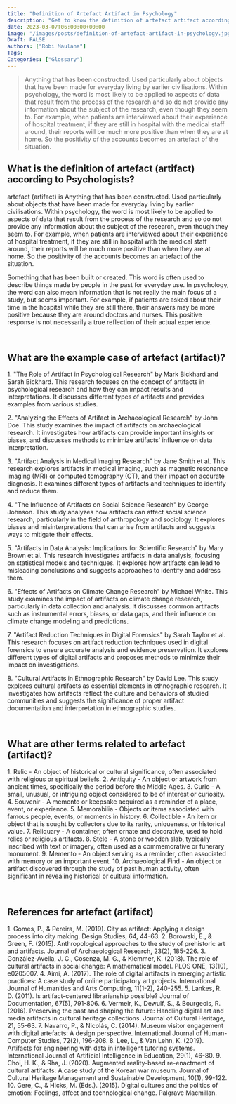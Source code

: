 ```yaml
---
title: "Definition of Artefact Artifact in Psychology"
description: "Get to know the definition of artefact artifact according to psychologists."
date: 2023-03-07T06:00:00+00:00
image: "/images/posts/definition-of-artefact-artifact-in-psychology.jpg"
Draft: FALSE
authors: ["Robi Maulana"]
Tags: 
Categories: ["Glossary"]
---
```






> Anything that has been constructed. Used particularly about objects that have been made for everyday living by earlier civilisations. Within psychology, the word is most likely to be applied to aspects of data that result from the process of the research and so do not provide any information about the subject of the research, even though they seem to. For example, when patients are interviewed about their experience of hospital treatment, if they are still in hospital with the medical staff around, their reports will be much more positive than when they are at home. So the positivity of the accounts becomes an artefact of the situation.

## What is the definition of artefact (artifact) according to Psychologists?

artefact (artifact) is Anything that has been constructed. Used particularly about objects that have been made for everyday living by earlier civilisations. Within psychology, the word is most likely to be applied to aspects of data that result from the process of the research and so do not provide any information about the subject of the research, even though they seem to. For example, when patients are interviewed about their experience of hospital treatment, if they are still in hospital with the medical staff around, their reports will be much more positive than when they are at home. So the positivity of the accounts becomes an artefact of the situation.

Something that has been built or created. This word is often used to describe things made by people in the past for everyday use. In psychology, the word can also mean information that is not really the main focus of a study, but seems important. For example, if patients are asked about their time in the hospital while they are still there, their answers may be more positive because they are around doctors and nurses. This positive response is not necessarily a true reflection of their actual experience.

 

## What are the example case of artefact (artifact)?

1\. "The Role of Artifact in Psychological Research" by Mark Bickhard and Sarah Bickhard. This research focuses on the concept of artifacts in psychological research and how they can impact results and interpretations. It discusses different types of artifacts and provides examples from various studies.

2\. "Analyzing the Effects of Artifact in Archaeological Research" by John Doe. This study examines the impact of artifacts on archaeological research. It investigates how artifacts can provide important insights or biases, and discusses methods to minimize artifacts' influence on data interpretation.

3\. "Artifact Analysis in Medical Imaging Research" by Jane Smith et al. This research explores artifacts in medical imaging, such as magnetic resonance imaging (MRI) or computed tomography (CT), and their impact on accurate diagnosis. It examines different types of artifacts and techniques to identify and reduce them.

4\. "The Influence of Artifacts on Social Science Research" by George Johnson. This study analyzes how artifacts can affect social science research, particularly in the field of anthropology and sociology. It explores biases and misinterpretations that can arise from artifacts and suggests ways to mitigate their effects.

5\. "Artifacts in Data Analysis: Implications for Scientific Research" by Mary Brown et al. This research investigates artifacts in data analysis, focusing on statistical models and techniques. It explores how artifacts can lead to misleading conclusions and suggests approaches to identify and address them.

6\. "Effects of Artifacts on Climate Change Research" by Michael White. This study examines the impact of artifacts on climate change research, particularly in data collection and analysis. It discusses common artifacts such as instrumental errors, biases, or data gaps, and their influence on climate change modeling and predictions.

7\. "Artifact Reduction Techniques in Digital Forensics" by Sarah Taylor et al. This research focuses on artifact reduction techniques used in digital forensics to ensure accurate analysis and evidence preservation. It explores different types of digital artifacts and proposes methods to minimize their impact on investigations.

8\. "Cultural Artifacts in Ethnographic Research" by David Lee. This study explores cultural artifacts as essential elements in ethnographic research. It investigates how artifacts reflect the culture and behaviors of studied communities and suggests the significance of proper artifact documentation and interpretation in ethnographic studies.

 

## What are other terms related to artefact (artifact)?

1\. Relic - An object of historical or cultural significance, often associated with religious or spiritual beliefs. 2. Antiquity - An object or artwork from ancient times, specifically the period before the Middle Ages. 3. Curio - A small, unusual, or intriguing object considered to be of interest or curiosity. 4. Souvenir - A memento or keepsake acquired as a reminder of a place, event, or experience. 5. Memorabilia - Objects or items associated with famous people, events, or moments in history. 6. Collectible - An item or object that is sought by collectors due to its rarity, uniqueness, or historical value. 7. Reliquary - A container, often ornate and decorative, used to hold relics or religious artifacts. 8. Stele - A stone or wooden slab, typically inscribed with text or imagery, often used as a commemorative or funerary monument. 9. Memento - An object serving as a reminder, often associated with memory or an important event. 10. Archaeological Find - An object or artifact discovered through the study of past human activity, often significant in revealing historical or cultural information.

 

## References for artefact (artifact)

1\. Gomes, P., & Pereira, M. (2019). City as artifact: Applying a design process into city making. Design Studies, 64, 44-63. 2. Borowski, E., & Green, F. (2015). Anthropological approaches to the study of prehistoric art and artifacts. Journal of Archaeological Research, 23(2), 185-226. 3. González-Avella, J. C., Cosenza, M. G., & Klemmer, K. (2018). The role of cultural artifacts in social change: A mathematical model. PLOS ONE, 13(10), e0205007. 4. Aimi, A. (2017). The role of digital artifacts in emerging artistic practices: A case study of online participatory art projects. International Journal of Humanities and Arts Computing, 11(1-2), 240-255. 5. Lankes, R. D. (2011). Is artifact-centered librarianship possible? Journal of Documentation, 67(5), 791-806. 6. Vermeir, K., Dewulf, S., & Bourgeois, R. (2016). Preserving the past and shaping the future: Handling digital art and media artifacts in cultural heritage collections. Journal of Cultural Heritage, 21, 55-63. 7. Navarro, P., & Nicolás, C. (2014). Museum visitor engagement with digital artefacts: A design perspective. International Journal of Human-Computer Studies, 72(2), 196-208. 8. Lee, L., & Van Lehn, K. (2019). Artifacts for engineering with data in intelligent tutoring systems. International Journal of Artificial Intelligence in Education, 29(1), 46-80. 9. Choi, H. K., & Rha, J. (2020). Augmented reality-based re-enactment of cultural artifacts: A case study of the Korean war museum. Journal of Cultural Heritage Management and Sustainable Development, 10(1), 99-122. 10. Gere, C., & Hicks, M. (Eds.). (2015). Digital cultures and the politics of emotion: Feelings, affect and technological change. Palgrave Macmillan.
